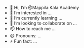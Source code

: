 - 👋 Hi, I’m @Mappila Kala Academy
- 👀 I’m interested in ...
- 🌱 I’m currently learning ...
- 💞️ I’m looking to collaborate on ...
- 📫 How to reach me ...
- 😄 Pronouns: ...
- ⚡ Fun fact: ...

<!---
ishalpaithrkam/ishalpaithrkam is a ✨ special ✨ repository because its `README.md` (this file) appears on your GitHub profile.
You can click the Preview link to take a look at your changes.
--->
